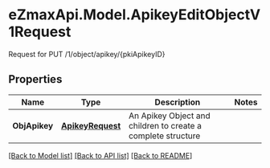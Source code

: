 # eZmaxApi.Model.ApikeyEditObjectV1Request
Request for PUT /1/object/apikey/{pkiApikeyID}

## Properties

Name | Type | Description | Notes
------------ | ------------- | ------------- | -------------
**ObjApikey** | [**ApikeyRequest**](ApikeyRequest.md) | An Apikey Object and children to create a complete structure | 

[[Back to Model list]](../README.md#documentation-for-models) [[Back to API list]](../README.md#documentation-for-api-endpoints) [[Back to README]](../README.md)

